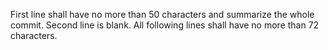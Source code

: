 First line shall have no more than 50 characters and summarize the whole commit. 
Second line is blank. 
All following lines shall have no more than 72 characters.

